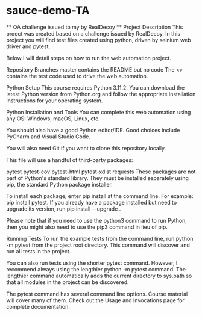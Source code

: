 # sauce-demo-TA
** QA challenge issued to my by RealDecoy **
Project Description
This proect was created based on a challenge issued by RealDecoy. In this project you will find test files created using python, driven by selnium web driver and pytest.

Below I will detail steps on how to run the web automation project.

Repository Branches
master contains the README but no code
The <> contains the test code used to drive the web automation.

Python Setup
This course requires Python 3.11.2. You can download the latest Python version from Python.org and follow the appropriate installation instructions for your operating system.

Python Installation and Tools
You can complete this web automation using any OS: Windows, macOS, Linux, etc.

You should also have a good Python editor/IDE. Good choices include PyCharm and Visual Studio Code.

You will also need Git if you want to clone this repository locally. 

This file will use a handful of third-party packages:

pytest
pytest-cov
pytest-html
pytest-xdist
requests
These packages are not part of Python's standard library. They must be installed separately using pip, the standard Python package installer.

To install each package, enter pip install <package-name> at the command line. For example: pip install pytest. If you already have a package installed but need to upgrade its version, run pip install --upgrade <package-name>.

Please note that if you need to use the python3 command to run Python, then you might also need to use the pip3 command in lieu of pip.

Running Tests
To run the example tests from the command line, run python -m pytest from the project root directory. This command will discover and run all tests in the project.

You can also run tests using the shorter pytest command. However, I recommend always using the lengthier python -m pytest command. The lengthier command automatically adds the current directory to sys.path so that all modules in the project can be discovered.

The pytest command has several command line options. Course material will cover many of them. Check out the Usage and Invocations page for complete documentation.


